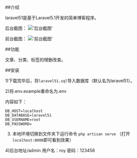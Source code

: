 ##介绍

laravel51是基于Laravel5.1开发的简单博客程序。

后台截图：
!['后台截图'](https://dn-mangoim.qbox.me/github/admin.jpg)

前台截图：
!['前台截图'](https://dn-mangoim.qbox.me/github/home.jpg)

##功能

文章、分类、标签的增删改查。

##安装

1)下载完毕后，将<code>laravel51.sql</code>导入数据库（默认名为laravel51）。

2)将.env.example重命名为.env

内容如下：
```
DB_HOST=localhost
DB_DATABASE=laravel51
DB_USERNAME=root
DB_PASSWORD=
```

3) 本地环境切换到文件夹下运行命令 <code>php artisan serve</code> （打开<code>localhost:8000</code>即可看到效果）

4)后台地址/admin  用户名：roy 密码：123456



